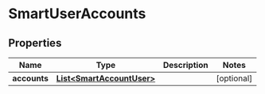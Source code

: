 

# SmartUserAccounts


## Properties

Name | Type | Description | Notes
------------ | ------------- | ------------- | -------------
**accounts** | [**List&lt;SmartAccountUser&gt;**](SmartAccountUser.md) |  |  [optional]



